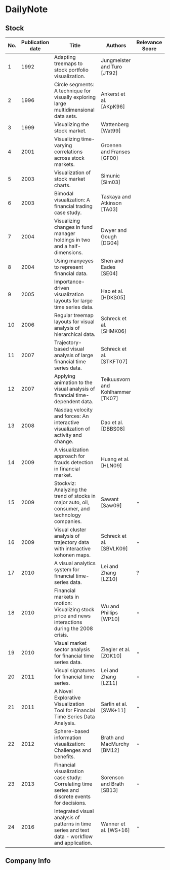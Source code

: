 # DailyNote

## Stock
| No.  | Publication date | Title                                                                                              | Authors                            | Relevance Score   |
|------|------------------|----------------------------------------------------------------------------------------------------|------------------------------------|----------------------|
| 1    | 1992             | Adapting treemaps to stock portfolio visualization.                                                | Jungmeister and Turo [JT92]        |                     |
| 2    | 1996             | Circle segments: A technique for visually exploring large multidimensional data sets.              | Ankerst et al. [AKpK96]            |                      |
| 3    | 1999             | Visualizing the stock market.                                                                      | Wattenberg [Wat99]                 |                      |
| 4    | 2001             | Visualizing time-varying correlations across stock markets.                                         | Groenen and Franses [GF00]         |                      |
| 5    | 2003             | Visualization of stock market charts.                                                              | Simunic [Sim03]                    |                      |
| 6    | 2003             | Bimodal visualization: A financial trading case study.                                              | Taskaya and Atkinson [TA03]        |                      |
| 7    | 2004             | Visualizing changes in fund manager holdings in two and a half-dimensions.                          | Dwyer and Gough [DG04]             |                      |
| 8    | 2004             | Using manyeyes to represent financial data.                                                        | Shen and Eades [SE04]              |                      |
| 9    | 2005             | Importance-driven visualization layouts for large time series data.                                | Hao et al. [HDKS05]                |                      |
| 10   | 2006             | Regular treemap layouts for visual analysis of hierarchical data.                                   | Schreck et al. [SHMK06]            |                      |
| 11   | 2007             | Trajectory-based visual analysis of large financial time series data.                               | Schreck et al. [STKFT07]           |                      |
| 12   | 2007             | Applying animation to the visual analysis of financial time-dependent data.                         | Teikuusvorn and Kohlhammer [TK07]  |                      |
| 13   | 2008             | Nasdaq velocity and forces: An interactive visualization of activity and change.                    | Dao et al. [DBBS08]                |                      |
| 14   | 2009             | A visualization approach for frauds detection in financial market.                                  | Huang et al. [HLN09]               |                      |
| 15   | 2009             | Stockviz: Analyzing the trend of stocks in major auto, oil, consumer, and technology companies.      | Sawant [Saw09]                     |      $\star$                |
| 16   | 2009             | Visual cluster analysis of trajectory data with interactive kohonen maps.                           | Schreck et al. [SBVLK09]           |           $\star$           |
| 17   | 2010             | A visual analytics system for financial time-series data.                                           | Lei and Zhang [LZ10]               |           ?           |
| 18   | 2010             | Financial markets in motion: Visualizing stock price and news interactions during the 2008 crisis.  | Wu and Phillips [WP10]             |          $\star$            |
| 19   | 2010             | Visual market sector analysis for financial time series data.                                       | Ziegler et al. [ZGK10]             |         $\star$             |
| 20   | 2011             | Visual signatures for financial time series.                                                       | Lei and Zhang [LZ11]               |         $\star$             |
| 21   | 2011             | A Novel Explorative Visualization Tool for Financial Time Series Data Analysis.                    | Sarlin et al. [SWK+11]             |        $\star$          |
| 22   | 2012             | Sphere-based information visualization: Challenges and benefits.                                    | Brath and MacMurchy [BM12]         |       $\star$            |
| 23   | 2013             | Financial visualization case study: Correlating time series and discrete events for decisions.      | Sorenson and Brath [SB13]          |       $\star$               |
| 24   | 2016             | Integrated visual analysis of patterns in time series and text data - workflow and application.     | Wanner et al. [WS+16]              |       $\star$               |

## Company Info
